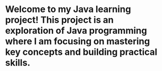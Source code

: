 # Welcome to my Java learning project! This project is an exploration of Java programming where I am focusing on mastering key concepts and building practical skills. 
